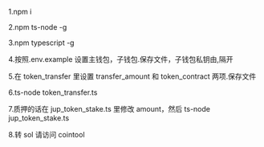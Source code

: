 1.npm i

2.npm ts-node -g

3.npm typescript -g

4.按照.env.example 设置主钱包，子钱包.保存文件，子钱包私钥由,隔开

5.在 token_transfer 里设置 transfer_amount 和 token_contract 两项.保存文件

6.ts-node token_transfer.ts

7.质押的话在 jup_token_stake.ts 里修改 amount，然后 ts-node jup_token_stake.ts

8.转 sol 请访问 cointool
